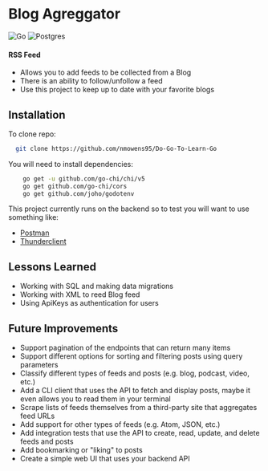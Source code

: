 # Blog Agreggator

![Go](https://img.shields.io/badge/go-%2300ADD8.svg?style=plastic&logo=go&logoColor=white) ![Postgres](https://img.shields.io/badge/postgres-%23316192.svg?style=plastic&logo=postgresql&logoColor=white)

#### RSS Feed 
- Allows you to add feeds to be collected from a Blog
- There is an ability to follow/unfollow a feed
- Use this project to keep up to date with your favorite blogs


## Installation
 
To clone repo:
```bash
  git clone https://github.com/nmowens95/Do-Go-To-Learn-Go
```
You will need to install dependencies:
```bash
    go get -u github.com/go-chi/chi/v5
    go get github.com/go-chi/cors
    go get github.com/joho/godotenv
```
This project currently runs on the backend so to test you will want to use something like:
- [Postman](https://www.postman.com/)
- [Thunderclient](https://www.thunderclient.com/)

    
## Lessons Learned


- Working with SQL and making data migrations 
- Working with XML to reed Blog feed
- Using ApiKeys as authentication for users 
## Future Improvements
- Support pagination of the endpoints that can return many items
- Support different options for sorting and filtering posts using query parameters
- Classify different types of feeds and posts (e.g. blog, podcast, video, etc.)
- Add a CLI client that uses the API to fetch and display posts, maybe it even allows you to read them in your terminal
- Scrape lists of feeds themselves from a third-party site that aggregates feed URLs
- Add support for other types of feeds (e.g. Atom, JSON, etc.)
- Add integration tests that use the API to create, read, update, and delete feeds and posts
- Add bookmarking or "liking" to posts
- Create a simple web UI that uses your backend API
